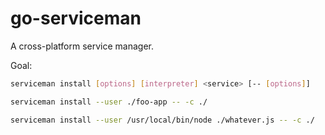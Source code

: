 # go-serviceman

A cross-platform service manager.

Goal:

```bash
serviceman install [options] [interpreter] <service> [-- [options]]
```

```bash
serviceman install --user ./foo-app -- -c ./
```

```bash
serviceman install --user /usr/local/bin/node ./whatever.js -- -c ./
```
